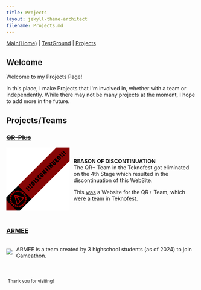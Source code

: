 ```yaml
---
title: Projects
layout: jekyll-theme-architect
filename: Projects.md
---
```


[Main(Home)](https://subfabula.github.io) | [TestGround](https://subfabula.github.io/SF_W/) | [Projects](https://subfabula.github.io/Projects/)

## Welcome

Welcome to my Projects Page!

In this place, I make Projects that I'm involved in, whether with a team or independently. While there may not be many projects at the moment, I hope to add more in the future.

## Projects/Teams

### ~~[**QR-Plus**](https://subfabula.github.io/QR-Plus/)~~
<div style="display: flex; align-items: center;">
    <div style="position: relative;">
        <img src="assets/pj_file/qr-intro.gif" width="400" style="position: relative;">
        <img src="assets/pj_file/discontinued-tape.png" width="400" style="position: absolute; top: 0; left: 0;">
    </div>
    <div style="margin-left: 10px;">
        <p><b>REASON OF DISCONTINUATION</b><br>The QR+ Team in the Teknofest got eliminated on the 4th Stage which resulted in the discontinuation of this WebSite.</p>
        <p>This <u>was</u> a Website for the QR+ Team, which <u>were</u> a team in Teknofest.</p>
    </div>
</div>
<br clear="left">

### [**ARMEE**](https://subfabula.github.io/ARMEE/)
<div style="display: flex; align-items: center;">
    <div style="position: relative;">
        <img src="assets/pj_file/ARMEE.png" width="400" style="position: relative;">
    </div>
    <div style="margin-left: 10px;">
        <p>ARMEE is a team created by 3 highschool students (as of 2024) to join Gameathon.</p>
    </div>
</div>
<br clear="left">
<!-- Placeholder for dynamically generated content -->

 <sub>Thank you for visiting!</sub> 

<!-- GitHub will automatically add your social links below this line -->
